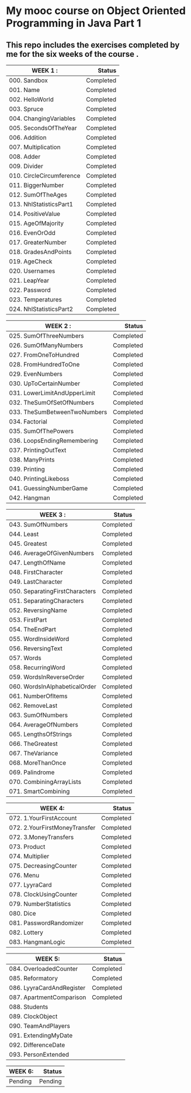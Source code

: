 # My mooc course on Object Oriented Programming in Java Part 1

## This repo includes the exercises completed by me for the six weeks of the course .

| WEEK 1 :                         | Status  |
| -------------------------------- | ---------: |
| 000. Sandbox                          |Completed         |		
| 001. Name                             |Completed 		    
|002. HelloWorld                        |Completed		
|003. Spruce                          	|Completed		
|004. ChangingVariables                 |Completed		
|005. SecondsOfTheYear	                |Completed		
|006. Addition	                        |Completed		
|007. Multiplication                  	|Completed		
|008. Adder	                            |Completed		
|009. Divider                         	|Completed		
|010. CircleCircumference	              |Completed		
|011. BiggerNumber                      |Completed		
|012. SumOfTheAges	                    |Completed		
|013. NhlStatisticsPart1	              |Completed		
|014. PositiveValue	                    |Completed		
|015. AgeOfMajority                   	|Completed		
|016. EvenOrOdd	                        |Completed		
|017. GreaterNumber	                    |Completed		
|018. GradesAndPoints	                  |Completed		
|019. AgeCheck	                        |Completed		
|020. Usernames	                        |Completed		
|021. LeapYear	                        |Completed		
|022. Password	                        |Completed		
|023. Temperatures	                    |Completed		
|024. NhlStatisticsPart2	              |Completed	

| WEEK 2 :                         | Status       |
| -------------------------------- | -----------: |
|025. SumOfThreeNumbers	                |Completed		
|026. SumOfManyNumbers                	|Completed		
|027. FromOneToHundred                	|Completed		
|028. FromHundredToOne                	|Completed		
|029. EvenNumbers	                      |Completed		
|030. UpToCertainNumber	                |Completed		
|031. LowerLimitAndUpperLimit         	|Completed		
|032. TheSumOfSetOfNumbers	            |Completed		
|033. TheSumBetweenTwoNumbers	          |Completed		
|034. Factorial	                        |Completed		
|035. SumOfThePowers                  	|Completed		
|036. LoopsEndingRemembering	          |Completed		
|037. PrintingOutText	                  |Completed		
|038. ManyPrints	                      |Completed		
|039. Printing	                        |Completed		
|040. PrintingLikeboss	                |Completed		
|041. GuessingNumberGame              	|Completed		
|042. Hangman	                          |Completed	


|  WEEK 3 :                        | Status       | 
| -------------------------------- | -----------: |
|043. SumOfNumbers                    	|Completed		
|044. Least	                            |Completed		
|045. Greatest                        	|Completed		
|046. AverageOfGivenNumbers             |Completed		
|047. LengthOfName	                    |Completed		
|048. FirstCharacter                  	|Completed		
|049. LastCharacter	                    |Completed		
|050. SeparatingFirstCharacters	        |Completed		
|051. SeparatingCharacters            	|Completed		
|052. ReversingName	                    |Completed		
|053. FirstPart	                        |Completed		
|054. TheEndPart	                      |Completed		
|055. WordInsideWord	                  |Completed		
|056. ReversingText	                    |Completed		
|057. Words	                            |Completed		
|058. RecurringWord	                    |Completed		
|059. WordsInReverseOrder             	|Completed		
|060. WordsInAlphabeticalOrder	        |Completed		
|061. NumberOfItems	                    |Completed		
|062. RemoveLast                      	|Completed		
|063. SumOfNumbers	                    |Completed		
|064. AverageOfNumbers	        	      |Completed
|065. LengthsOfStrings			            |Completed
|066. TheGreatest	                      |Completed		
|067. TheVariance                      	|Completed		
|068. MoreThanOnce                     	|Completed		
|069. Palindrome	                      |Completed		
|070. CombiningArrayLists             	|Completed		
|071. SmartCombining	                  |Completed		


|  WEEK 4:                           |Status  |
| -------------------------------- | -----------:|
|072. 1.YourFirstAccount              	|Completed		
|072. 2.YourFirstMoneyTransfer        	|Completed		
|072. 3.MoneyTransfers	                |Completed		
|073. Product	                          |Completed		
|074. Multiplier                      	|Completed		
|075. DecreasingCounter	                |Completed		
|076. Menu                            	|Completed		
|077. LyyraCard	                        |Completed		
|078. ClockUsingCounter	                |Completed		
|079. NumberStatistics	                |Completed		
|080. Dice	                            |Completed		
|081. PasswordRandomizer              	|Completed		
|082. Lottery	                          |Completed		
|083. HangmanLogic	                    |Completed		


| WEEK 5:                          | Status       |
| -------------------------------- | -----------: |
|084. OverloadedCounter	                |Completed		
|085. Reformatory                     	|Completed		
|086. LyyraCardAndRegister	            |Completed		
|087. ApartmentComparison		        |Completed
|088. Students			
|089. ClockObject			
|090. TeamAndPlayers			
|091. ExtendingMyDate			
|092. DifferenceDate			
|093. PersonExtended			


| WEEK 6:                          | Status       |
| -------------------------------- | -----------: |
|Pending                           |Pending

